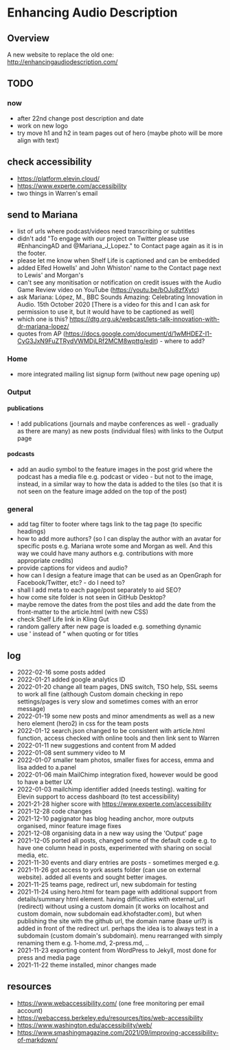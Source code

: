 # Enhancing Audio Description
## Overview
A new website to replace the old one: http://enhancingaudiodescription.com/

## TODO
### now
- after 22nd change post description and date
- work on new logo
- try move h1 and h2 in team pages out of hero (maybe photo will be more align with text)

## check accessibility 
-  https://platform.elevin.cloud/
-  https://www.experte.com/accessibility
-  two things in Warren's email

## send to Mariana
- list of urls where podcast/videos need transcribing or subtitles
- didn't add "To engage with our project on Twitter please use #EnhancingAD and @Mariana_J_Lopez." to Contact page again as it is in the footer.
- please let me know when Shelf Life is captioned and can be embedded
- added Elfed Howells' and John Whiston' name to the Contact page next to Lewis' and Morgan's
- can't see any monitisation or notification on credit issues with the Audio Game Review video on YouTube (https://youtu.be/bOJu8zfXytc)
- ask Mariana: López, M., BBC Sounds Amazing: Celebrating Innovation in Audio. 15th October 2020 [There is a video for this and I can ask for permission to use it, but it would have to be captioned as well]
- which one is this? https://dtg.org.uk/webcast/lets-talk-innovation-with-dr-mariana-lopez/
- quotes from AP (https://docs.google.com/document/d/1wMHDEZ-I1-CyG3JxN9FuZTRydVWMDjLRf2MCM8wpttg/edit) - where to add?
  
### Home
- more integrated mailing list signup form (without new page opening up)

### Output
#### publications
- ! add publications (journals and maybe conferences as well - gradually as there are many) as new posts (individual files) with links to the Output page

#### podcasts
- add an audio symbol to the feature images in the post grid where the podcast has a media file e.g. podcast or video - but not to the image, instead, in a similar way to how the data is added to the tiles (so that it is not seen on the feature image added on the top of the post)

### general
- add tag filter to footer where tags link to the tag page (to specific headings)
- how to add more authors? (so I can display the author with an avatar for specific posts e.g. Mariana wrote some and Morgan as well. And this way we could have many authors e.g. contributions with more appropriate credits)
- provide captions for videos and audio?
- how can I design a feature image that can be used as an OpenGraph for Facebook/Twitter, etc? - do I need to?
- shall I add meta to each page/post separately to aid SEO?
- how come site folder is not seen in GitHub Desktop?
- maybe remove the dates from the post tiles and add the date from the front-matter to the article.html (with new CSS)
- check Shelf Life link in Kling Gut
- random gallery after new page is loaded e.g. something dynamic
- use ' instead of " when quoting or for titles

## log
- 2022-02-16 some posts added 
- 2022-01-21 added google analytics ID
- 2022-01-20 change all team pages, DNS switch, TSO help, SSL seems to work all fine (although Custom domain checking in repo settings/pages is very slow and sometimes comes with an error message)
- 2022-01-19 some new posts and minor amendments as well as a new hero element (hero2) in css for the team posts
- 2022-01-12 search.json changed to be consistent with article.html function, access checked with online tools and then link sent to Warren
- 2022-01-11 new suggestions and content from M added
- 2022-01-08 sent summery video to M
- 2022-01-07 smaller team photos, smaller fixes for access, emma and lisa added to a.panel
- 2022-01-06 main MailChimp integration fixed, however would be good to have a better UX
- 2022-01-03 mailchimp identifier added (needs testing).  waiting for Elevin support to access dashboard (to test accessibility)
- 2021-21-28 higher score with https://www.experte.com/accessibility
- 2021-12-28 code changes
- 2021-12-10 pagignator has blog heading anchor, more outputs organised, minor feature image fixes
- 2021-12-08 organising data in a new way using the 'Output' page
- 2021-12-05 ported all posts, changed some of the default code e.g. to have one column head in posts, experimented with sharing on social media, etc. 
- 2021-11-30 events and diary entries are posts - sometimes merged e.g. 
- 2021-11-26 got access to york assets folder (can use on external website).  added all events and sought better images. 
- 2021-11-25 teams page, redirect url, new subdomain for testing
- 2021-11-24 using hero.html for team page with additional support from details/summary html element.  having difficulties with external_url (redirect) without using a custom domain (it works on localhost and custom domain, now subdomain ead.khofstadter.com), but when publishing the site with the github url, the domain name (base url?) is added in front of the redirect url.  perhaps the idea is to always test in a subdomain (custom domain's subdomain).  menu rearranged with simply renaming them e.g. 1-home.md, 2-press.md, .. 
- 2021-11-23 exporting content from WordPress to Jekyll, most done for press and media page
- 2021-11-22 theme installed, minor changes made

## resources
- https://www.webaccessibility.com/ (one free monitoring per email account)
- https://webaccess.berkeley.edu/resources/tips/web-accessibility
- https://www.washington.edu/accessibility/web/
- https://www.smashingmagazine.com/2021/09/improving-accessibility-of-markdown/
